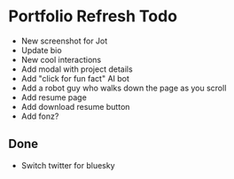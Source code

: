 # Portfolio Refresh Todo

- New screenshot for Jot
- Update bio
- New cool interactions
- Add modal with project details
- Add "click for fun fact" AI bot
- Add a robot guy who walks down the page as you scroll
- Add resume page
- Add download resume button
- Add fonz?

## Done

- Switch twitter for bluesky
